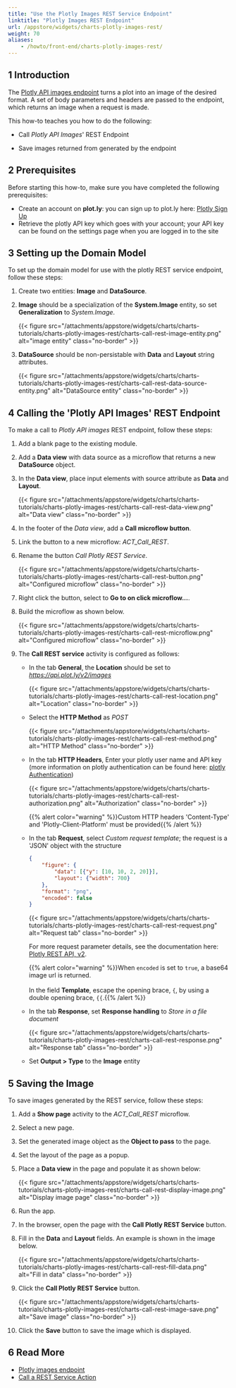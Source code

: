 ```yaml
---
title: "Use the Plotly Images REST Service Endpoint"
linktitle: "Plotly Images REST Endpoint"
url: /appstore/widgets/charts-plotly-images-rest/
weight: 70
aliases:
    - /howto/front-end/charts-plotly-images-rest/
---
```


## 1 Introduction

The [Plotly API images endpoint](https://api.plot.ly/v2/images) turns a plot into an image of the desired format. A set of body parameters and headers are passed to the endpoint, which returns an image when a request is made.

This how-to teaches you how to do the following:

* Call *Plotly API Images*' REST Endpoint

* Save images returned from generated by the endpoint

## 2 Prerequisites

Before starting this how-to, make sure you have completed the following prerequisites:

* Create an account on **plot.ly**: you can sign up to plot.ly here: [Plotly Sign Up](https://plot.ly/accounts/login/?action=signup#/)
* Retrieve the plotly API key which goes with your account; your API key can be found on the settings page when you are logged in to the site

## 3 Setting up the Domain Model

To set up the domain model for use with the plotly REST service endpoint, follow these steps:

1. Create two entities: **Image** and **DataSource**.

1. **Image** should be a specialization of the **System.Image** entity, so set **Generalization** to *System.Image*.

    {{< figure src="/attachments/appstore/widgets/charts/charts-tutorials/charts-plotly-images-rest/charts-call-rest-image-entity.png" alt="image entity" class="no-border" >}}
1. **DataSource** should be non-persistable with **Data** and **Layout** string attributes.

    {{< figure src="/attachments/appstore/widgets/charts/charts-tutorials/charts-plotly-images-rest/charts-call-rest-data-source-entity.png" alt="DataSource entity" class="no-border" >}}

## 4 Calling the 'Plotly API Images' REST Endpoint

To make a call to *Plotly API images* REST endpoint, follow these steps:

1. Add a blank page to the existing module.

1. Add a **Data view** with data source as a microflow that returns a new **DataSource** object.

1. In the **Data view**, place input elements with source attribute as **Data** and **Layout**.

    {{< figure src="/attachments/appstore/widgets/charts/charts-tutorials/charts-plotly-images-rest/charts-call-rest-data-view.png" alt="Data view" class="no-border" >}}

1. In the footer of the *Data view*, add a **Call microflow button**.

1. Link the button to a new microflow: *ACT_Call_REST*.

1. Rename the button *Call Plotly REST Service*.

    {{< figure src="/attachments/appstore/widgets/charts/charts-tutorials/charts-plotly-images-rest/charts-call-rest-button.png" alt="Configured microflow" class="no-border" >}}

1. Right click the button, select to **Go to on click microflow...**.

1. Build the microflow as shown below.

    {{< figure src="/attachments/appstore/widgets/charts/charts-tutorials/charts-plotly-images-rest/charts-call-rest-microflow.png" alt="Configured microflow" class="no-border" >}}

1. The **Call REST service** activity is configured as follows:

    * In the tab **General**, the **Location** should be set to *https://api.plot.ly/v2/images*

        {{< figure src="/attachments/appstore/widgets/charts/charts-tutorials/charts-plotly-images-rest/charts-call-rest-location.png" alt="Location" class="no-border" >}}  
    * Select the **HTTP Method** as *POST*

        {{< figure src="/attachments/appstore/widgets/charts/charts-tutorials/charts-plotly-images-rest/charts-call-rest-method.png" alt="HTTP Method" class="no-border" >}}

    * In the tab **HTTP Headers**, Enter your plotly user name and API key (more information on plotly authentication can be found here: [plotly Authentication](https://api.plot.ly/v2/#authentication))

        {{< figure src="/attachments/appstore/widgets/charts/charts-tutorials/charts-plotly-images-rest/charts-call-rest-authorization.png" alt="Authorization" class="no-border" >}}

        {{% alert color="warning" %}}Custom HTTP headers 'Content-Type' and 'Plotly-Client-Platform' must be provided{{% /alert %}}

    * In the tab **Request**, select *Custom request template*; the request is a 'JSON' object with the structure

        ``` JSON
        {
            "figure": {
                "data": [{"y": [10, 10, 2, 20]}],
                "layout": {"width": 700}
            },
            "format": "png",
            "encoded": false
        }
        ```

        {{< figure src="/attachments/appstore/widgets/charts/charts-tutorials/charts-plotly-images-rest/charts-call-rest-request.png" alt="Request tab" class="no-border" >}}

        For more request parameter details, see the documentation here: [Plotly REST API, v2](https://api.plot.ly/v2/images#fields).

        {{% alert color="warning" %}}When `encoded` is set to `true`, a base64 image url is returned.<br /><br />In the field **Template**, escape the opening brace, `{`, by using a double opening brace, `{`<wbr>`{`.{{% /alert %}}

    * In the tab **Response**, set **Response handling** to *Store in a file document*

        {{< figure src="/attachments/appstore/widgets/charts/charts-tutorials/charts-plotly-images-rest/charts-call-rest-response.png" alt="Response tab" class="no-border" >}}

    * Set **Output > Type** to the **Image** entity

## 5 Saving the Image

To save images generated by the REST service, follow these steps:

1. Add a **Show page** activity to the *ACT_Call_REST* microflow.

1. Select a new page.

1. Set the generated image object as the **Object to pass** to the page.

1. Set the layout of the page as a popup.

1. Place a **Data view** in the page and populate it as shown below:

    {{< figure src="/attachments/appstore/widgets/charts/charts-tutorials/charts-plotly-images-rest/charts-call-rest-display-image.png" alt="Display image page" class="no-border" >}}

1. Run the app.

1. In the browser, open the page with the **Call Plotly REST Service** button.

1. Fill in the **Data** and **Layout** fields. An example is shown in the image below.

    {{< figure src="/attachments/appstore/widgets/charts/charts-tutorials/charts-plotly-images-rest/charts-call-rest-fill-data.png" alt="Fill in data" class="no-border" >}}

1. Click the **Call Plotly REST Service** button.

    {{< figure src="/attachments/appstore/widgets/charts/charts-tutorials/charts-plotly-images-rest/charts-call-rest-image-save.png" alt="Save image" class="no-border" >}}
    
1. Click the **Save** button to save the image which is displayed.

## 6 Read More

* [Plotly images endpoint](https://api.plot.ly/v2/images)
* [Call a REST Service Action](/refguide/call-rest-action/)
